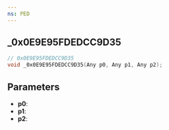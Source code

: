 ```yaml
---
ns: PED
---
```

## _0x0E9E95FDEDCC9D35

```c
// 0x0E9E95FDEDCC9D35
void _0x0E9E95FDEDCC9D35(Any p0, Any p1, Any p2);
```

## Parameters
* **p0**:
* **p1**:
* **p2**:
